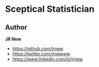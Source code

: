 # Sceptical Statistician

## Author

**JR New**
- <https://github.com/jrnew>
- <https://twitter.com/jrnewww>
- <https://www.linkedin.com/in/jrnew>

